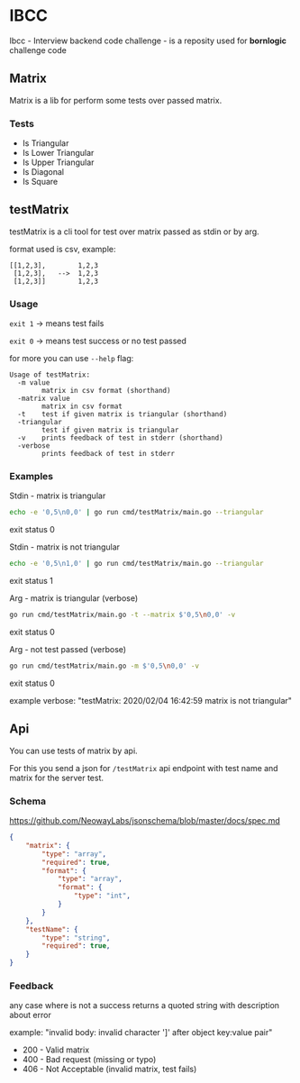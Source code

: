 # IBCC

Ibcc - Interview backend code challenge - is a reposity used for **bornlogic** challenge code

## Matrix

Matrix is a lib for perform some tests over passed matrix.

### Tests

- Is Triangular
- Is Lower Triangular
- Is Upper Triangular
- Is Diagonal
- Is Square

## testMatrix

testMatrix is a cli tool for test over matrix passed as stdin or by arg.

format used is csv, example:
```
[[1,2,3],        1,2,3
 [1,2,3],   -->  1,2,3
 [1,2,3]]        1,2,3
```

### Usage

`exit 1` -> means test fails

`exit 0` -> means test success or no test passed

for more you can use `--help` flag:
```
Usage of testMatrix:
  -m value
        matrix in csv format (shorthand)
  -matrix value
        matrix in csv format
  -t    test if given matrix is triangular (shorthand)
  -triangular
        test if given matrix is triangular
  -v    prints feedback of test in stderr (shorthand)
  -verbose
        prints feedback of test in stderr
```

### Examples

Stdin - matrix is triangular
```sh
echo -e '0,5\n0,0' | go run cmd/testMatrix/main.go --triangular
```
exit status 0


Stdin - matrix is not triangular
```sh
echo -e '0,5\n1,0' | go run cmd/testMatrix/main.go --triangular
```
exit status 1


Arg - matrix is triangular (verbose)
```bash
go run cmd/testMatrix/main.go -t --matrix $'0,5\n0,0' -v
```
exit status 0


Arg - not test passed (verbose)
```bash
go run cmd/testMatrix/main.go -m $'0,5\n0,0' -v
```
exit status 0

example verbose: "testMatrix: 2020/02/04 16:42:59 matrix is not triangular"


## Api

You can use tests of matrix by api.

For this you send a json for `/testMatrix` api endpoint with test name and matrix for the server test.

### Schema

https://github.com/NeowayLabs/jsonschema/blob/master/docs/spec.md

```json
{
	"matrix": {
		"type": "array",
		"required": true,
		"format": {
			"type": "array",
			"format": {
				"type": "int",
			}
		}
	},
	"testName": {
		"type": "string",
		"required": true,
	}
}
```

### Feedback

any case where is not a success returns a quoted string with description about error

example: "invalid body: invalid character ']' after object key:value pair"

- 200 - Valid matrix
- 400 - Bad request (missing or typo)
- 406 - Not Acceptable (invalid matrix, test fails)
